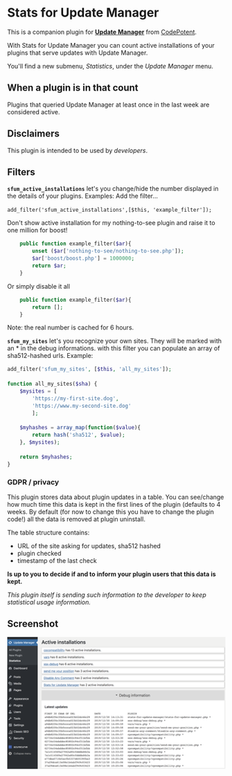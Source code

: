 # Stats for Update Manager

This is a companion plugin for [**Update Manager**](https://codepotent.com/classicpress/plugins/) from [CodePotent](https://codepotent.com/).

With Stats for Update Manager you can count active installations of your plugins that serve updates with Update Manager.

You'll find a new submenu, *Statistics*, under the *Update Manager* menu.

## When a plugin is in that count

Plugins that queried Update Manager at least once in the last week are considered active.


## Disclaimers
This plugin is intended to be used by *developers*.

## Filters
**`sfum_active_installations`** let's you change/hide the number displayed in the details of your plugins.
Examples:
Add the filter...

`add_filter('sfum_active_installations',[$this, 'example_filter']);`

Don't show active installation for my nothing-to-see plugin and raise it to one million for boost!

```php
	public function example_filter($ar){
		unset ($ar['nothing-to-see/nothing-to-see.php']);
		$ar['boost/boost.php'] = 1000000;
		return $ar;
	}
```

Or simply disable it all

```php
	public function example_filter($ar){
		return [];
	}
```

Note: the real number is cached for 6 hours.

**`sfum_my_sites`** let's you recognize your own sites. They will be marked with an * in the debug informations.
with this filter you can populate an array of sha512-hashed urls.
Example:

```php
add_filter('sfum_my_sites', [$this, 'all_my_sites']);

function all_my_sites($sha) {
	$mysites = [
		'https://my-first-site.dog',
		'https://www.my-second-site.dog'
		];
	
	$myhashes = array_map(function($value){
		return hash('sha512', $value);
	}, $mysites);
	
	return $myhashes;
}
```


### GDPR / privacy

This plugin stores data about plugin updates in a table. 
You can see/change how much time this data is kept in the first lines of the plugin (defaults to 4 weeks.
By default (for now to change this you have to change the plugin code!) all the data is removed at plugin uninstall.

The table structure contains:

- URL of the site asking for updates, sha512 hashed
- plugin checked
- timestamp of the last check

**Is up to you to decide if and to inform your plugin users that this data is kept.**

*This plugin itself is sending such information to the developer to keep statistical usage information.*

## Screenshot
![Main page](images/screenshot-1.png)
